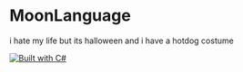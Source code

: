 # MoonLanguage
i hate my life but its halloween and i have a hotdog costume

[![Built with C#](https://cdn.gruntjs.com/builtwith.svg)](https://gruntjs.com/)
